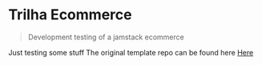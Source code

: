 # Trilha Ecommerce

> Development testing of a jamstack ecommerce

Just testing some stuff
The original template repo can be found here [Here](https://github.com/sdras/ecommerce-netlify)